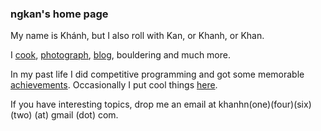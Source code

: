 ### ngkan's home page

My name is Khánh, but I also roll with Kan, or Khanh, or Khan.

I [cook](https://www.instagram.com/food.with.kan/), [photograph](https://www.instagram.com/photos.with.kan/), [blog](blog.ngkan.me), bouldering and much more.

In my past life I did competitive programming and got some memorable [achievements](https://cphof.org/profile/codeforces:ngkan). Occasionally I put cool things [here](cpl.ngkan.me).

If you have interesting topics, drop me an email at khanhn(one)(four)(six)(two) (at) gmail (dot) com.